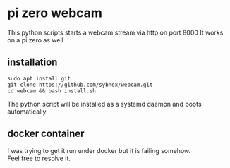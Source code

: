 # pi zero webcam 
This python scripts starts a webcam stream via http on port 8000
It works on a pi zero as well

## installation
```
sudo apt install git
git clone https://github.com/sybnex/webcam.git
cd webcam && bash install.sh
```

The python script will be installed as a systemd daemon and boots automatically

## docker container
I was trying to get it run under docker but it is failing somehow.  
Feel free to resolve it.
